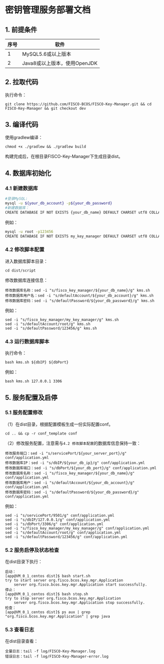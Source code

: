 # 密钥管理服务部署文档

## 1. 前提条件

| 序号 | 软件                         |
| ---- | ---------------------------- |
| 1    | MySQL5.6或以上版本           |
| 2    | Java8或以上版本，使用OpenJDK |

## 2. 拉取代码

执行命令：

```shell
git clone https://github.com/FISCO-BCOS/FISCO-Key-Manager.git && cd FISCO-Key-Manager && git checkout dev
```

## 3. 编译代码

使用gradlew编译：

```shell
chmod +x ./gradlew && ./gradlew build
```

构建完成后，在根目录FISCO-Key-Manager下生成目录dist。

## 4. 数据库初始化

### 4.1 新建数据库

```bash
#登录MySQL:
mysql -u ${your_db_account} -p${your_db_password}  
#新建数据库：
CREATE DATABASE IF NOT EXISTS {your_db_name} DEFAULT CHARSET utf8 COLLATE utf8_general_ci;
```

例如：

```bash
mysql -u root -p123456
CREATE DATABASE IF NOT EXISTS my_key_manager DEFAULT CHARSET utf8 COLLATE utf8_general_ci;
```

### 4.2 修改脚本配置

进入数据库脚本目录：

```shell
cd dist/script
```

修改数据库连接信息：

```shell
修改数据库名称：sed -i "s/fisco_key_manager/${your_db_name}/g" kms.sh
修改数据库用户名：sed -i "s/defaultAccount/${your_db_account}/g" kms.sh
修改数据库密码：sed -i "s/defaultPassword/${your_db_password}/g" kms.sh
```

例如：

```shell
sed -i "s/fisco_key_manager/my_key_manager/g" kms.sh
sed -i "s/defaultAccount/root/g" kms.sh
sed -i "s/defaultPassword/123456/g" kms.sh
```

### 4.3 运行数据库脚本

执行命令：

```shell
bash kms.sh ${dbIP} ${dbPort}
```

例如：

```shell
bash kms.sh 127.0.0.1 3306
```

## 5. 服务配置及启停

### 5.1 服务配置修改

（1）在dist目录，根据配置模板生成一份实际配置conf。

```shell
cd .. && cp -r conf_template conf
```

（2）修改服务配置，注意需与`4.2 修改脚本配置`的数据库信息保持一致：

```shell
修改服务端口：sed -i "s/servicePort/${your_server_port}/g" conf/application.yml
修改数据库IP：sed -i "s/dbIP/${your_db_ip}/g" conf/application.yml
修改数据库端口：sed -i "s/dbPort/${your_db_port}/g" conf/application.yml
修改数据库名称：sed -i "s/fisco_key_manager/${your_db_name}/g" conf/application.yml
修改数据库用户：sed -i "s/defaultAccount/${your_db_account}/g" conf/application.yml
修改数据库密码：sed -i "s/defaultPassword/${your_db_password}/g" conf/application.yml
```

例如：

```shell
sed -i "s/servicePort/9501/g" conf/application.yml
sed -i "s/dbIP/127.0.0.1/g" conf/application.yml
sed -i "s/dbPort/3306/g" conf/application.yml
sed -i "s/fisco_key_manager/my_key_manager/g" conf/application.yml
sed -i "s/defaultAccount/root/g" conf/application.yml
sed -i "s/defaultPassword/123456/g" conf/application.yml
```

### 5.2 服务启停及状态检查

在dist目录下执行：

```shell
启动：
[app@VM_0_1_centos dist]$ bash start.sh
try to start server org.fisco.bcos.key.mgr.Application
    server org.fisco.bcos.key.mgr.Application start successfully.
停止：
[app@VM_0_1_centos dist]$ bash stop.sh
try to stop server org.fisco.bcos.key.mgr.Application
    server org.fisco.bcos.key.mgr.Application stop successfully.
检查：
[app@VM_0_1_centos dist]$ ps aux | grep "org.fisco.bcos.key.mgr.Application" | grep java
```

### 5.3 查看日志

在dist目录查看：

```shell
全量日志：tail -f log/FISCO-Key-Manager.log
错误日志：tail -f log/FISCO-Key-Manager-error.log
```